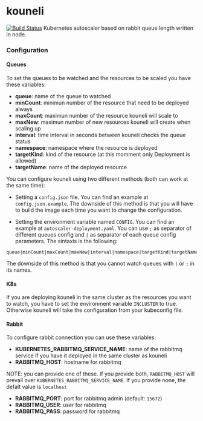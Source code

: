 # kouneli
[![Build Status](https://travis-ci.org/vosgaust/kouneli.svg?branch=master)](https://travis-ci.org/vosgaust/kouneli)
Kubernetes autoscaler based on rabbit queue length written in node.

### Configuration
#### Queues
To set the queues to be watched and the resources to be scaled you have these variables:

- **queue**: name of the queue to watched
- **minCount**: minimun number of the resource that need to be deployed always
- **maxCount**: maximun number of the resource kouneli will scale to
- **maxNew**: maximun number of new resources kouneli will create when scaling up
- **interval**: time interval in seconds between kouneli checks the queue status
- **namespace**: namespace where the resource is deployed
- **targetKind**: kind of the resource (at this momment only Deployment is allowed)
- **targetName**: name of the deployed resource

You can configure kouneli using two different methods (both can work at the same time):

- Setting a `config.json` file. You can find an example at `config.json.example`. The downside of this method is that you will have to build the image each time you want to change the configuration.

- Setting the environment variable named `CONFIG`. You can find an example at `autoscaler-deployment.yaml`. You can use `;` as separator of different queues config and `|` as separator of each queue config parameters. The sintaxis is the following:

```
queue|minCount|maxCount|maxNew|interval|namespace|targetKind|targetName
```

The downside of this method is that you cannot watch queues with `|` or `;` in its names.

#### K8s
If you are deploying kouneli in the same cluster as the resources you want to watch, you have to set the environment variable `INCLUSTER` to true. Otherwise kouneli will take the configuration from your kubeconfig file.

#### Rabbit
To configure rabbit connection you can use these variables:

- **KUBERNETES_RABBITMQ_SERVICE_NAME**: name of the rabbitmq service if you have it deployed in the same cluster as kouneli
- **RABBITMQ_HOST**: hostname for rabbitmq

NOTE: you can provide one of these. If you provide both, `RABBITMQ_HOST` will prevail over `KUBERNETES_RABBITMQ_SERVICE_NAME`. If you provide none, the defalt value is `localhost`
- **RABBITMQ_PORT**: port for rabbitmq admin (default: `15672`)
- **RABBITMQ_USER**: user for rabbitmq
- **RABBITMQ_PASS**: password for rabbitmq
